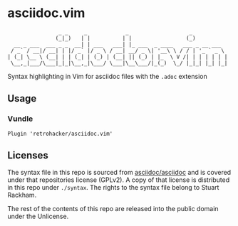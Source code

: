 asciidoc.vim
============

```
                _ _     _            _                   _
               (_|_)   | |          | |                 (_)
  __ _ ___  ___ _ _  __| | ___   ___| |_ ___  _ ____   ___ _ __ ___
 / _` / __|/ __| | |/ _` |/ _ \ / __| __/ _ \| '__\ \ / / | '_ ` _ \
| (_| \__ \ (__| | | (_| | (_) | (__| || (_) | |_  \ V /| | | | | | |
 \__,_|___/\___|_|_|\__,_|\___/ \___|\__\___/|_(_)  \_/ |_|_| |_| |_|

```

Syntax highlighting in Vim for asciidoc files with the `.adoc` extension

## Usage

### Vundle

```
Plugin 'retrohacker/asciidoc.vim'
```

## Licenses

The syntax file in this repo is sourced from [asciidoc/asciidoc]() and is covered under that repositories license (GPLv2). A copy of that license is distributed in this repo under `./syntax`. The rights to the syntax file belong to Stuart Rackham.

The rest of the contents of this repo are released into the public domain under the Unlicense.
